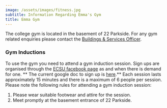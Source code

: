 ```yaml
---
image: /assets/images/fitness.jpg
subtitle: Information Regarding Emma's Gym
title: Emma Gym
---
```


The college gym is located in the basement of 22 Parkside. For any gym related enquiries please contact the [Buildings &amp; Services Officer](building_services_officer.html).

### Gym Inductions

To use the gym you need to attend a gym induction session. Sign ups are organised through the [ECSU facebook page](https://www.facebook.com/groups/ECSU2011/) as and when there is demand for one. ** The current google doc to sign up is [here](https://docs.google.com/spreadsheet/ccc?key=0AjyM8sY0Y7rXdFl5ejJNNjhPUnFNdlNSSlMzQWlUbkE#gid=0).** Each session lasts approximately 15 minutes and there is a maximum of 6 people per session. Please note the following rules for attending a gym induction session:

1. Please wear suitable footwear and attire for the session.
1. Meet promptly at the basement entrance of 22 Parkside.